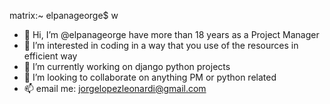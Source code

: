 matrix:~ elpanageorge$ w
- 👋 Hi, I’m @elpanageorge have more than 18 years as a Project Manager
- 👀 I’m interested in coding in a way that you use of the resources in efficient way
- 🌱 I’m currently working on django python projects
- 💞️ I’m looking to collaborate on anything PM or python related
- 📫 email me: jorgelopezleonardi@gmail.com

<!---
elpanageorge/elpanageorge is a ✨ special ✨ repository because its `README.md` (this file) appears on your GitHub profile.
You can click the Preview link to take a look at your changes.
--->
